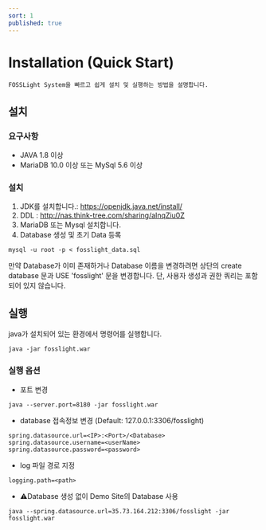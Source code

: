```yaml
---
sort: 1
published: true
---
```

# Installation (Quick Start)
```note
FOSSLight System을 빠르고 쉽게 설치 및 실행하는 방법을 설명합니다.
```
## 설치
### 요구사항
- JAVA 1.8 이상
- MariaDB 10.0 이상 또는 MySql 5.6 이상

### 설치
1. JDK를 설치합니다.: https://openjdk.java.net/install/
2. DDL : http://nas.think-tree.com/sharing/aInqZiu0Z 
3. MariaDB 또는 Mysql 설치합니다. 
4. Database 생성 및 초기 Data 등록
```
mysql -u root -p < fosslight_data.sql
```
만약 Database가 이미 존재하거나 Database 이름을 변경하려면 상단의 create database 문과 USE 'fosslight' 문을 변경합니다.
단, 사용자 생성과 권한 쿼리는 포함되어 있지 않습니다. 

## 실행
java가 설치되어 있는 환경에서 명령어를 실행합니다. 
```
java -jar fosslight.war
```
### 실행 옵션
- 포트 변경
```
java --server.port=8180 -jar fosslight.war
```
- database 접속정보 변경 (Default: 127.0.0.1:3306/fosslight)
```
spring.datasource.url=<IP>:<Port>/<Database>
spring.datasource.username=<userName>
spring.datasource.password=<password>
```
- log 파일 경로 지정
```
logging.path=<path>
```
- ⚠️Database 생성 없이 Demo Site의 Database 사용
```
java --spring.datasource.url=35.73.164.212:3306/fosslight -jar fosslight.war
```